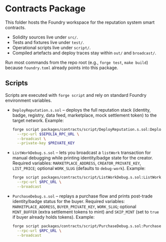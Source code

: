 # Contracts Package

This folder hosts the Foundry workspace for the reputation system smart contracts.

- Solidity sources live under `src/`.
- Tests and fixtures live under `test/`.
- Operational scripts live under `script/`.
- Compiled artefacts and deploy traces stay within `out/` and `broadcast/`.

Run most commands from the repo root (e.g., `forge test`, `make build`) because `foundry.toml` already points into this package.

## Scripts

Scripts are executed with `forge script` and rely on standard Foundry environment variables.

- `DeployReputation.s.sol` – deploys the full reputation stack (identity, badge, registry, data feed, marketplace, mock settlement token) to the target network. Example:
  ```bash
  forge script packages/contracts/script/DeployReputation.s.sol:DeployReputation \
    --rpc-url $SEPOLIA_RPC_URL \
    --broadcast \
    --private-key $PRIVATE_KEY
  ```
- `ListWorkDebug.s.sol` – lets you broadcast a `listWork` transaction for manual debugging while printing identity/badge state for the creator. Required variables: `MARKETPLACE_ADDRESS`, `CREATOR_PRIVATE_KEY`, `LIST_PRICE`; optional `WORK_SLUG` (defaults to `debug-work`). Example:
  ```bash
  forge script packages/contracts/script/ListWorkDebug.s.sol:ListWorkDebug \
    --rpc-url $RPC_URL \
    --broadcast
  ```
- `PurchaseDebug.s.sol` – replays a purchase flow and prints post-trade identity/badge status for the buyer. Required variables: `MARKETPLACE_ADDRESS`, `BUYER_PRIVATE_KEY`, `WORK_SLUG`; optional `MINT_BUFFER` (extra settlement tokens to mint) and `SKIP_MINT` (set to `true` if buyer already holds tokens). Example:
  ```bash
  forge script packages/contracts/script/PurchaseDebug.s.sol:PurchaseDebug \
    --rpc-url $RPC_URL \
    --broadcast
  ```
